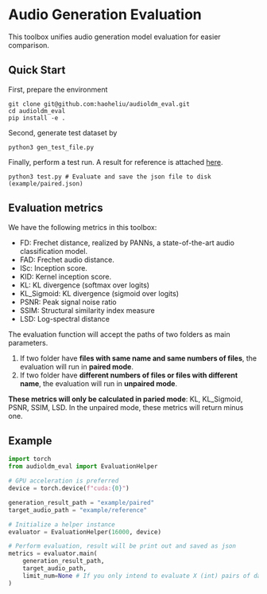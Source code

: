 # Audio Generation Evaluation

This toolbox unifies audio generation model evaluation for easier comparison.

## Quick Start

First, prepare the environment
```shell
git clone git@github.com:haoheliu/audioldm_eval.git
cd audioldm_eval
pip install -e .
```

Second, generate test dataset by
```shell
python3 gen_test_file.py
```

Finally, perform a test run. A result for reference is attached [here](https://github.com/haoheliu/audioldm_eval/blob/main/example/paired_ref.json).
```shell
python3 test.py # Evaluate and save the json file to disk (example/paired.json)
```

## Evaluation metrics
We have the following metrics in this toolbox: 

- FD: Frechet distance, realized by PANNs, a state-of-the-art audio classification model.
- FAD: Frechet audio distance.
- ISc: Inception score.
- KID: Kernel inception score.
- KL: KL divergence (softmax over logits)
- KL_Sigmoid: KL divergence (sigmoid over logits)
- PSNR: Peak signal noise ratio
- SSIM: Structural similarity index measure
- LSD: Log-spectral distance

The evaluation function will accept the paths of two folders as main parameters. 
1. If two folder have **files with same name and same numbers of files**, the evaluation will run in **paired mode**.
2. If two folder have **different numbers of files or files with different name**, the evaluation will run in **unpaired mode**.

**These metrics will only be calculated in paried mode**: KL, KL_Sigmoid, PSNR, SSIM, LSD. 
In the unpaired mode, these metrics will return minus one.


## Example

```python
import torch
from audioldm_eval import EvaluationHelper

# GPU acceleration is preferred
device = torch.device(f"cuda:{0}")

generation_result_path = "example/paired"
target_audio_path = "example/reference"

# Initialize a helper instance
evaluator = EvaluationHelper(16000, device)

# Perform evaluation, result will be print out and saved as json
metrics = evaluator.main(
    generation_result_path,
    target_audio_path,
    limit_num=None # If you only intend to evaluate X (int) pairs of data, set limit_num=X
)
```
